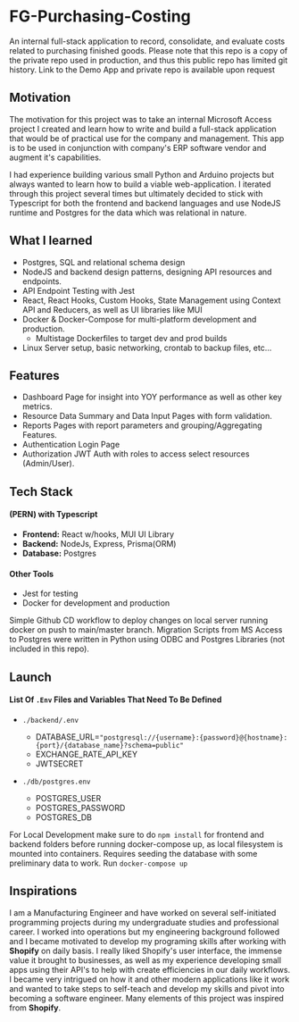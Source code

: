 
# FG-Purchasing-Costing
An internal full-stack application to record, consolidate, and evaluate costs related to purchasing finished goods.
Please note that this repo is a copy of the private repo used in production, and thus this public repo has limited git history.
Link to the Demo App and private repo is available upon request

## Motivation
The motivation for this project was to take an internal Microsoft Access project I created and learn how to write and build a full-stack application that would be of practical use for the company and management. This app is to be used in conjunction with company's ERP software vendor and augment it's capabilities.

I had experience building various small Python and Arduino projects but always wanted to learn how to build a viable web-application. I iterated through this project several times but ultimately decided to stick with Typescript for both the frontend and backend languages and use NodeJS runtime and Postgres for the data which was relational in nature.


## What I learned
- Postgres, SQL and relational schema design
- NodeJS and backend design patterns, designing API resources and endpoints.
- API Endpoint Testing with Jest 
- React, React Hooks, Custom Hooks, State Management using Context API and Reducers, as well as UI libraries like MUI
- Docker & Docker-Compose for multi-platform development and production. 
  - Multistage Dockerfiles to target dev and prod builds
- Linux Server setup, basic networking, crontab to backup files, etc...


## Features
- Dashboard Page for insight into YOY performance as well as other key metrics.
- Resource Data Summary and Data Input Pages with form validation.
- Reports Pages with report parameters and grouping/Aggregating Features.
- Authentication Login Page
- Authorization JWT Auth with roles to access select resources (Admin/User).


## Tech Stack
#### (PERN) with Typescript
- **Frontend:** React w/hooks, MUI UI Library
- **Backend:** NodeJs, Express, Prisma(ORM)
- **Database:** Postgres

#### Other Tools
- Jest for testing
- Docker for development and production


Simple Github CD workflow to deploy changes on local server running docker on push to main/master branch.
Migration Scripts from MS Access to Postgres were written in Python using ODBC and Postgres Libraries (not included in this repo).

## Launch

#### List Of `.Env` Files and Variables That Need To Be Defined
- `./backend/.env`
  - DATABASE_URL=`"postgresql://{username}:{password}@{hostname}:{port}/{database_name}?schema=public"`
  - EXCHANGE_RATE_API_KEY 
  - JWTSECRET


- `./db/postgres.env`
  - POSTGRES_USER
  - POSTGRES_PASSWORD
  - POSTGRES_DB


For Local Development make sure to do `npm install` for frontend and backend folders before running docker-compose up, as local filesystem is mounted into containers.
Requires seeding the database with some preliminary data to work.
Run `docker-compose up` 


## Inspirations
I am a Manufacturing Engineer and have worked on several self-initiated programming projects during my undergraduate studies and professional career. I worked into operations but my engineering background followed and I became motivated to develop my programing skills after working with **Shopify** on daily basis. I really liked Shopify's user interface, the immense value it brought to businesses, as well as my experience developing small apps using their API's to help with create efficiencies in our daily workflows. I became very intrigued on how it and other modern applications like it work and wanted to take steps to self-teach and develop my skills and pivot into becoming a software engineer. Many elements of this project was inspired from **Shopify**.



